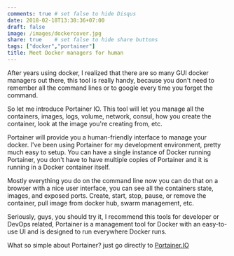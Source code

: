 ```yaml
---
comments: true # set false to hide Disqus
date: 2018-02-18T13:38:36+07:00
draft: false
image: /images/dockercover.jpg
share: true    # set false to hide share buttons
tags: ["docker","portainer"]
title: Meet Docker managers for human
---
```


After years using docker, I realized that there are so many GUI docker managers out there, this tool is really handy, because you don't need to remember all the command lines or to google every time you forget the command.

So let me introduce Portainer IO. This tool will let you manage all the containers, images, logs, volume, network, consul, how you create the container, look at the image you're creating from, etc.

Portainer will provide you a human-friendly interface to manage your docker. I've been using Portainer for my development environment, pretty much easy to setup. You can have a single instance of Docker running Portainer, you don't have to have multiple copies of Portainer and it is running in a Docker container itself.

Mostly everything you do on the command line now you can do that on a browser with a nice user interface, you can see all the containers state, images, and exposed ports. Create, start, stop, pause, or remove the container, pull image from docker hub, swarm management, etc.

Seriously, guys, you should try it, I recommend this tools for developer or DevOps related, Portainer is a management tool for Docker with an easy-to-use UI and is designed to run everywhere Docker runs.

What so simple about Portainer? just go directly to [Portainer.IO](https://portainer.io/overview.html)



  